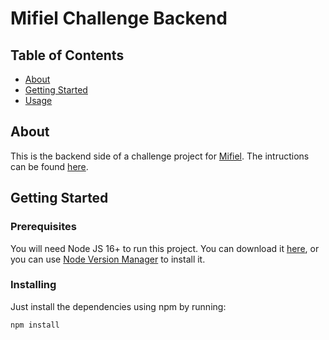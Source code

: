 # Mifiel Challenge Backend

## Table of Contents

- [About](#about)
- [Getting Started](#getting_started)
- [Usage](#usage)

## About <a name = "about"></a>

This is the backend side of a challenge project for
[Mifiel](https://www.mifiel.com/). The intructions can be found [here](https://github.com/Mifiel/fun-tests/tree/master/ruby/advance-widget-integration).

## Getting Started <a name = "getting_started"></a>

### Prerequisites

You will need Node JS 16+ to run this project. You can download it
[here](https://nodejs.org/en/download/), or you can use
[Node Version Manager](https://github.com/nvm-sh/nvm) to install it.


### Installing

Just install the dependencies using npm by running:

```
npm install
```


